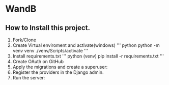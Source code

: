 # WandB

## How to Install this project.

1. Fork/Clone
2. Create Virtual enviroment and activate(windows)
    ''' python
    python -m venv venv 
    ./venv/Scripts/activate
    '''
3. Install requirements.txt
    ''' python
    (venv) pip install -r requirements.txt
    '''
4. Create OAuth on GitHub
5. Apply the migrations and create a superuser:
6. Register the providers in the Django admin.
7. Run the server:
